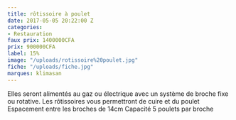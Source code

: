 ```yaml
---
title: rôtissoire à poulet
date: 2017-05-05 20:22:00 Z
categories:
- Restauration
faux prix: 1400000CFA
prix: 900000CFA
label: 15%
image: "/uploads/rotissoire%20poulet.jpg"
fiche: "/uploads/fiche.jpg"
marques: klimasan
---
```


 Elles seront alimentés au gaz ou électrique avec un système de broche fixe ou rotative. Les rôtissoires vous permettront de cuire et du poulet  Espacement entre les broches de 14cm Capacité 5 poulets par broche